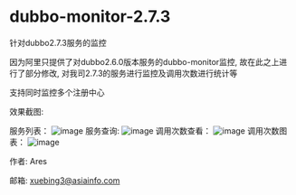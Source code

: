 # dubbo-monitor-2.7.3
针对dubbo2.7.3服务的监控

因为阿里只提供了对dubbo2.6.0版本服务的dubbo-monitor监控, 故在此之上进行了部分修改, 对我司2.7.3的服务进行监控及调用次数进行统计等

支持同时监控多个注册中心


效果截图:

服务列表：
![image](https://aresxue.github.io/dubbo-monitor-2.7.3/src/main/resources/image/%E6%9C%8D%E5%8A%A1%E5%88%97%E8%A1%A8.png)
服务查询:
![image](https://aresxue.github.io/dubbo-monitor-2.7.3/src/main/resources/image/%E6%9C%8D%E5%8A%A1%E6%9F%A5%E8%AF%A2.png)
调用次数查看：
![image](https://aresxue.github.io/dubbo-monitor-2.7.3/src/main/resources/image/%E8%B0%83%E7%94%A8%E6%AC%A1%E6%95%B0.png)
调用次数图表：
![image](https://aresxue.github.io/dubbo-monitor-2.7.3/src/main/resources/image/%E8%B0%83%E7%94%A8%E5%9B%BE%E8%A1%A8.png)



作者: Ares

邮箱: xuebing3@asiainfo.com
